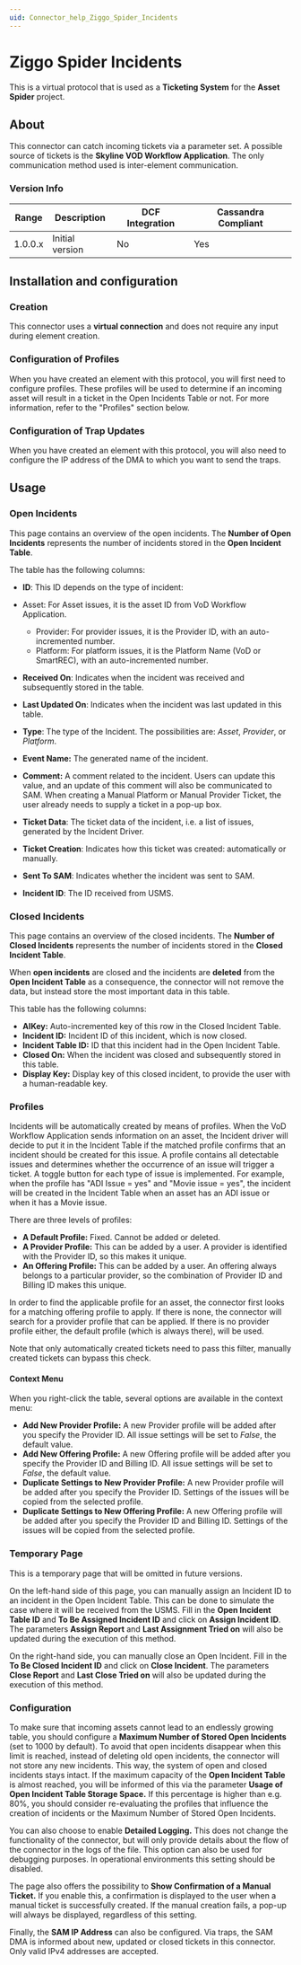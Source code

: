 ```yaml
---
uid: Connector_help_Ziggo_Spider_Incidents
---
```


# Ziggo Spider Incidents

This is a virtual protocol that is used as a **Ticketing System** for the **Asset Spider** project.

## About

This connector can catch incoming tickets via a parameter set. A possible source of tickets is the **Skyline VOD Workflow Application**. The only communication method used is inter-element communication.

### Version Info

| **Range** | **Description** | **DCF Integration** | **Cassandra Compliant** |
|------------------|-----------------|---------------------|-------------------------|
| 1.0.0.x          | Initial version | No                  | Yes                     |

## Installation and configuration

### Creation

This connector uses a **virtual connection** and does not require any input during element creation.

### Configuration of Profiles

When you have created an element with this protocol, you will first need to configure profiles. These profiles will be used to determine if an incoming asset will result in a ticket in the Open Incidents Table or not. For more information, refer to the "Profiles" section below.

### Configuration of Trap Updates

When you have created an element with this protocol, you will also need to configure the IP address of the DMA to which you want to send the traps.

## Usage

### Open Incidents

This page contains an overview of the open incidents. The **Number of Open Incidents** represents the number of incidents stored in the **Open Incident Table**.

The table has the following columns:

- **ID**: This ID depends on the type of incident:

- Asset: For Asset issues, it is the asset ID from VoD Workflow Application.
  - Provider: For provider issues, it is the Provider ID, with an auto-incremented number.
  - Platform: For platform issues, it is the Platform Name (VoD or SmartREC), with an auto-incremented number.

- **Received On**: Indicates when the incident was received and subsequently stored in the table.

- **Last Updated On**: Indicates when the incident was last updated in this table.

- **Type**: The type of the Incident. The possibilities are: *Asset*, *Provider*, or *Platform*.

- **Event Name:** The generated name of the incident.

- **Comment:** A comment related to the incident. Users can update this value, and an update of this comment will also be communicated to SAM. When creating a Manual Platform or Manual Provider Ticket, the user already needs to supply a ticket in a pop-up box.

- **Ticket Data**: The ticket data of the incident, i.e. a list of issues, generated by the Incident Driver.

- **Ticket Creation**: Indicates how this ticket was created: automatically or manually.

- **Sent To SAM**: Indicates whether the incident was sent to SAM.

- **Incident ID**: The ID received from USMS.

### Closed Incidents

This page contains an overview of the closed incidents. The **Number of Closed Incidents** represents the number of incidents stored in the **Closed Incident Table**.

When **open incidents** are closed and the incidents are **deleted** from the **Open Incident Table** as a consequence, the connector will not remove the data, but instead store the most important data in this table.

This table has the following columns:

- **AIKey:** Auto-incremented key of this row in the Closed Incident Table.
- **Incident ID:** Incident ID of this incident, which is now closed.
- **Incident Table ID:** ID that this incident had in the Open Incident Table.
- **Closed On:** When the incident was closed and subsequently stored in this table.
- **Display Key:** Display key of this closed incident, to provide the user with a human-readable key.

### Profiles

Incidents will be automatically created by means of profiles. When the VoD Workflow Application sends information on an asset, the Incident driver will decide to put it in the Incident Table if the matched profile confirms that an incident should be created for this issue. A profile contains all detectable issues and determines whether the occurrence of an issue will trigger a ticket. A toggle button for each type of issue is implemented. For example, when the profile has "ADI Issue = yes" and "Movie issue = yes", the incident will be created in the Incident Table when an asset has an ADI issue or when it has a Movie issue.

There are three levels of profiles:

- **A Default Profile:** Fixed. Cannot be added or deleted.
- **A Provider Profile:** This can be added by a user. A provider is identified with the Provider ID, so this makes it unique.
- **An Offering Profile:** This can be added by a user. An offering always belongs to a particular provider, so the combination of Provider ID and Billing ID makes this unique.

In order to find the applicable profile for an asset, the connector first looks for a matching offering profile to apply. If there is none, the connector will search for a provider profile that can be applied. If there is no provider profile either, the default profile (which is always there), will be used.

Note that only automatically created tickets need to pass this filter, manually created tickets can bypass this check.

#### Context Menu

When you right-click the table, several options are available in the context menu:

- **Add New Provider Profile:** A new Provider profile will be added after you specify the Provider ID. All issue settings will be set to *False*, the default value.
- **Add New Offering Profile:** A new Offering profile will be added after you specify the Provider ID and Billing ID. All issue settings will be set to *False*, the default value.
- **Duplicate Settings to New Provider Profile:** A new Provider profile will be added after you specify the Provider ID. Settings of the issues will be copied from the selected profile.
- **Duplicate Settings to New Offering Profile:** A new Offering profile will be added after you specify the Provider ID and Billing ID. Settings of the issues will be copied from the selected profile.

### Temporary Page

This is a temporary page that will be omitted in future versions.

On the left-hand side of this page, you can manually assign an Incident ID to an incident in the Open Incident Table. This can be done to simulate the case where it will be received from the USMS. Fill in the **Open Incident Table ID** and **To Be Assigned Incident ID** and click on **Assign Incident ID**. The parameters **Assign Report** and **Last Assignment Tried on** will also be updated during the execution of this method.

On the right-hand side, you can manually close an Open Incident. Fill in the **To Be Closed Incident ID** and click on **Close Incident**. The parameters **Close Report** and **Last Close Tried on** will also be updated during the execution of this method.

### Configuration

To make sure that incoming assets cannot lead to an endlessly growing table, you should configure a **Maximum Number of Stored Open Incidents** (set to 1000 by default). To avoid that open incidents disappear when this limit is reached, instead of deleting old open incidents, the connector will not store any new incidents. This way, the system of open and closed incidents stays intact. If the maximum capacity of the **Open Incident Table** is almost reached, you will be informed of this via the parameter **Usage of Open Incident Table Storage Space.** If this percentage is higher than e.g. 80%, you should consider re-evaluating the profiles that influence the creation of incidents or the Maximum Number of Stored Open Incidents.

You can also choose to enable **Detailed Logging.** This does not change the functionality of the connector, but will only provide details about the flow of the connector in the logs of the file. This option can also be used for debugging purposes. In operational environments this setting should be disabled.

The page also offers the possibility to **Show Confirmation of a Manual Ticket.** If you enable this, a confirmation is displayed to the user when a manual ticket is successfully created. If the manual creation fails, a pop-up will always be displayed, regardless of this setting.

Finally, the **SAM IP Address** can also be configured. Via traps, the SAM DMA is informed about new, updated or closed tickets in this connector. Only valid IPv4 addresses are accepted.

